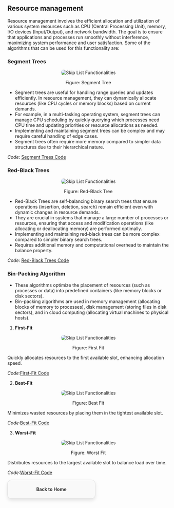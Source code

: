 ## Resource management
Resource management involves the efficient allocation and utilization of various system resources such as CPU (Central Processing Unit), memory, I/O devices (Input/Output), and network bandwidth. The goal is to ensure that applications and processes run smoothly without interference, maximizing system performance and user satisfaction. Some of the algorithms that can be used for this functionality are:
### Segment Trees
<p align="center">
  <img src="https://github.com/PragatiDBhat/Portfolio/assets/163662545/ef07c44a-2e5b-4f3c-8e80-b06c6279dba8" alt="Skip List Functionalities" style="max-width: 100%; height: auto; border-radius: 8px;">
</p>
<p align="center">Figure: Segment Tree</p>

- Segment trees are useful for handling range queries and updates efficiently. In resource management, they can dynamically allocate resources (like CPU cycles or memory blocks) based on current demands.
- For example, in a multi-tasking operating system, segment trees can manage CPU scheduling by quickly querying which processes need CPU time and updating priorities or resource allocations as needed.
- Implementing and maintaining segment trees can be complex and may require careful handling of edge cases.
- Segment trees often require more memory compared to simpler data structures due to their hierarchical nature.

*Code*: [Segment Trees Code](https://github.com/PragatiDBhat/Portfolio/blob/main/Codes/dynamicrangequeries.cpp)

### Red-Black Trees
<p align="center">
  <img src="https://github.com/PragatiDBhat/Portfolio/assets/163662545/12374d2a-acb3-4104-a310-834940348daa" alt="Skip List Functionalities" style="max-width: 100%; height: auto; border-radius: 8px;">
</p>
<p align="center">Figure: Red-Black Tree</p>

- Red-Black Trees are self-balancing binary search trees that ensure operations (insertion, deletion, search) remain efficient even with dynamic changes in resource demands.
- They are crucial in systems that manage a large number of processes or resources, ensuring that access and modification operations (like allocating or deallocating memory) are performed optimally.
- Implementing and maintaining red-black trees can be more complex compared to simpler binary search trees.
- Requires additional memory and computational overhead to maintain the balance property.

*Code*: [Red-Black Trees Code](https://github.com/PragatiDBhat/Portfolio/blob/main/Codes/red-black.cpp)

### Bin-Packing Algorithm
- These algorithms optimize the placement of resources (such as processes or data) into predefined containers (like memory blocks or disk sectors).
- Bin-packing algorithms are used in memory management (allocating blocks of memory to processes), disk management (storing files in disk sectors), and in cloud computing (allocating virtual machines to physical hosts).

1. **First-Fit**

<p align="center">
  <img src="https://github.com/PragatiDBhat/Portfolio/assets/163662545/8a71db49-7818-4661-be93-4a6ce97e963b" alt="Skip List Functionalities" style="max-width: 100%; height: auto; border-radius: 8px;">
</p>
<p align="center">Figure: First Fit</p>

Quickly allocates resources to the first available slot, enhancing allocation speed.

*Code*:[First-Fit Code](https://github.com/PragatiDBhat/Portfolio/blob/main/Codes/firstfit.cpp)

2. **Best-Fit**

<p align="center">
  <img src="https://github.com/PragatiDBhat/Portfolio/assets/163662545/f588d073-0750-4a51-b51e-19c52366714b" alt="Skip List Functionalities" style="max-width: 100%; height: auto; border-radius: 8px;">
</p>
<p align="center">Figure: Best Fit</p>

Minimizes wasted resources by placing them in the tightest available slot.

*Code*:[Best-Fit Code](https://github.com/PragatiDBhat/Portfolio/blob/main/Codes/bestfit.cpp)

3. **Worst-Fit**

<p align="center">
  <img src="https://github.com/PragatiDBhat/Portfolio/assets/163662545/db4276fa-856f-4638-b651-8c6b4a43495f" alt="Skip List Functionalities" style="max-width: 100%; height: auto; border-radius: 8px;">
</p>
<p align="center">Figure: Worst Fit</p>

Distributes resources to the largest available slot to balance load over time.



*Code*:[Worst-Fit Code](https://github.com/PragatiDBhat/Portfolio/blob/main/Codes/worstfit.cpp)



<div style="border: 1px solid #ddd; border-radius: 12px; padding: 20px; width: calc(50% - 20px); box-shadow: 0 6px 12px rgba(0, 0, 0, 0.1); background-color: #f9f9f9; text-align: center; transition: transform 0.3s, box-shadow 0.3s;">
        <a href="https://pragatidbhat.github.io/Portfolio/" style="text-decoration: none; color: #333; font-weight: bold;">Back to Home</a>
    </div>
